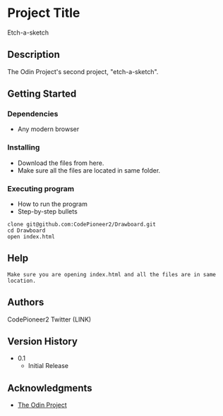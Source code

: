 # Project Title

Etch-a-sketch

## Description

The Odin Project's second project, "etch-a-sketch".

## Getting Started

### Dependencies

* Any modern browser

### Installing

* Download the files from here.
* Make sure all the files are located in same folder.

### Executing program

* How to run the program
* Step-by-step bullets
```
clone git@github.com:CodePioneer2/Drawboard.git
cd Drawboard
open index.html
```

## Help

```
Make sure you are opening index.html and all the files are in same location.
```

## Authors

CodePioneer2 
Twitter (LINK)

## Version History

* 0.1
    * Initial Release

## Acknowledgments

* [The Odin Project](https://www.theodinproject.com/lessons/foundations-etch-a-sketch)